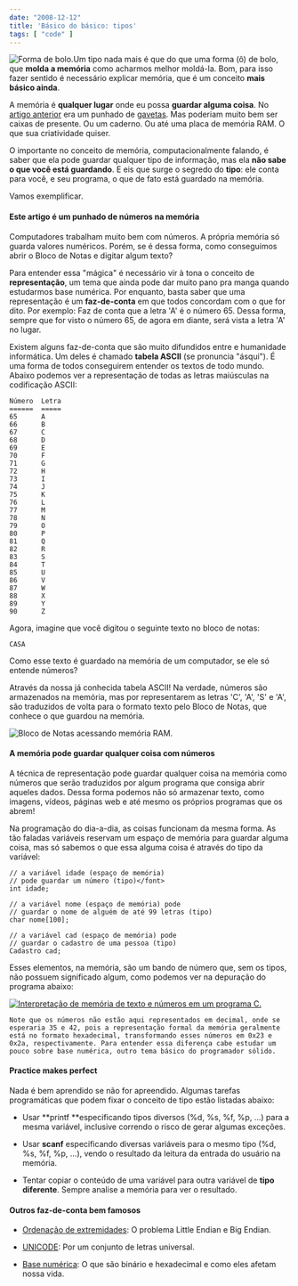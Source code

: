 ```yaml
---
date: "2008-12-12"
title: 'Básico do básico: tipos'
tags: [ "code" ]
---
```

![Forma de bolo.](/images/hSQliI2.jpg)Um tipo nada mais é que do que uma forma (ô) de bolo, que **molda a memória** como acharmos melhor moldá-la. Bom, para isso fazer sentido é necessário explicar memória, que é um conceito **mais básico ainda**.

A memória é **qualquer lugar** onde eu possa **guardar alguma coisa**. No [artigo anterior](/basico-do-basico-ponteiros) era um punhado de [gavetas](/images/sx9fYjS.gif). Mas poderiam muito bem ser caixas de presente. Ou um caderno. Ou até uma placa de memória RAM. O que sua criatividade quiser.

O importante no conceito de memória, computacionalmente falando, é saber que ela pode guardar qualquer tipo de informação, mas ela **não sabe o que você está guardando**. E eis que surge o segredo do **tipo**: ele conta para você, e seu programa, o que de fato está guardado na memória.

Vamos exemplificar.

#### Este artigo é um punhado de números na memória

Computadores trabalham muito bem com números. A própria memória só guarda valores numéricos. Porém, se é dessa forma, como conseguimos abrir o Bloco de Notas e digitar algum texto?

Para entender essa "mágica" é necessário vir à tona o conceito de **representação**, um tema que ainda pode dar muito pano pra manga quando estudarmos base numérica. Por enquanto, basta saber que uma representação é um **faz-de-conta** em que todos concordam com o que for dito. Por exemplo: Faz de conta que a letra 'A' é o número 65. Dessa forma, sempre que for visto o número 65, de agora em diante, será vista a letra 'A' no lugar.

Existem alguns faz-de-conta que são muito difundidos entre e humanidade informática. Um deles é chamado **tabela ASCII** (se pronuncia "ásqui"). É uma forma de todos conseguirem entender os textos de todo mundo. Abaixo podemos ver a representação de todas as letras maiúsculas na codificação ASCII:

    
    Número  Letra
    ======  =====
    65      A
    66      B
    67      C
    68      D
    69      E
    70      F
    71      G
    72      H
    73      I
    74      J
    75      K
    76      L
    77      M
    78      N
    79      O
    80      P
    81      Q
    82      R
    83      S
    84      T
    85      U
    86      V
    87      W
    88      X
    89      Y
    90      Z

Agora, imagine que você digitou o seguinte texto no bloco de notas:

    
    CASA

Como esse texto é guardado na memória de um computador, se ele só entende números?

Através da nossa já conhecida tabela ASCII! Na verdade, números são armazenados na memória, mas por representarem as letras 'C', 'A', 'S' e 'A', são traduzidos de volta para o formato texto pelo Bloco de Notas, que conhece o que guardou na memória.

![Bloco de Notas acessando memória RAM.](/images/W9jtDwK.gif)

#### A memória pode guardar qualquer coisa com números

A técnica de representação pode guardar qualquer coisa na memória como números que serão traduzidos por algum programa que consiga abrir aqueles dados. Dessa forma podemos não só armazenar texto, como imagens, vídeos, páginas web e até mesmo os próprios programas que os abrem!

Na programação do dia-a-dia, as coisas funcionam da mesma forma. As tão faladas variáveis reservam um espaço de memória para guardar alguma coisa, mas só sabemos o que essa alguma coisa é através do tipo da variável:

    
    // a variável idade (espaço de memória)
    // pode guardar um número (tipo)</font>
    int idade; 
    
    // a variável nome (espaço de memória) pode
    // guardar o nome de alguém de até 99 letras (tipo)
    char nome[100]; 
    
    // a variável cad (espaço de memória) pode
    // guardar o cadastro de uma pessoa (tipo)
    Cadastro cad;

Esses elementos, na memória, são um bando de número que, sem os tipos, não possuem significado algum, como podemos ver na depuração do programa abaixo:

[![Interpretação de memória de texto e números em um programa C.](/images/zpBbtuD.png)](/images/zpBbtuD.png)

    Note que os números não estão aqui representados em decimal, onde se esperaria 35 e 42, pois a representação formal da memória geralmente está no formato hexadecimal, transformando esses números em 0x23 e 0x2a, respectivamente. Para entender essa diferença cabe estudar um pouco sobre base numérica, outro tema básico do programador sólido.

#### Practice makes perfect

Nada é bem aprendido se não for apreendido. Algumas tarefas programáticas que podem fixar o conceito de tipo estão listadas abaixo:

	
  * Usar **printf **especificando tipos diversos (%d, %s, %f, %p, ...) para a mesma variável, inclusive correndo o risco de gerar algumas exceções.

	
  * Usar **scanf** especificando diversas variáveis para o mesmo tipo (%d, %s, %f, %p, ...), vendo o resultado da leitura da entrada do usuário na memória.

	
  * Tentar copiar o conteúdo de uma variável para outra variável de **tipo diferente**. Sempre analise a memória para ver o resultado.

#### Outros faz-de-conta bem famosos

	
  * [Ordenação de extremidades](http://pt.wikipedia.org/wiki/Extremidade_(ordena%C3%A7%C3%A3o)): O problema Little Endian e Big Endian.

	
  * [UNICODE](http://pt.wikipedia.org/wiki/UNICODE): Por um conjunto de letras universal.

	
  * [Base numérica](http://pt.wikipedia.org/wiki/Convers%C3%A3o_de_base_num%C3%A9rica): O que são binário e hexadecimal e como eles afetam nossa vida.


